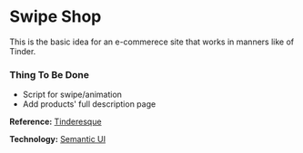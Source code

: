 # Swipe Shop

This is the basic idea for an e-commerece site that works in manners like of Tinder.

### Thing To Be Done
* Script for swipe/animation
* Add products' full description page


**Reference:** [Tinderesque](https://github.com/codepo8/tinderesque)

**Technology:** [Semantic UI](https://semantic-ui.com)


